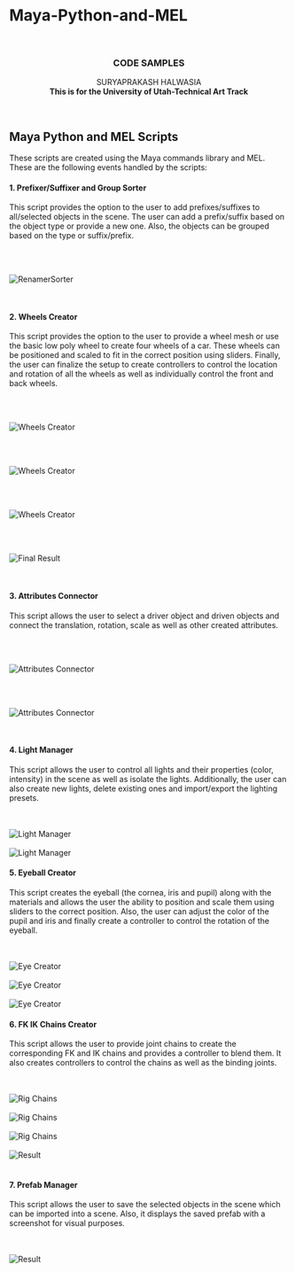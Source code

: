 # Maya-Python-and-MEL
<a name="readme-top"></a>


<!-- PROJECT LOGO -->
<br />

<h3 align="center">CODE SAMPLES</h3>

  <p align="center">
    SURYAPRAKASH HALWASIA
    <br />
    <strong>This is for the University of Utah-Technical Art Track</strong>
    <br />
    </p>



<br />



<!-- MAYA PYTHON AND MEL SCRIPTS -->
## Maya Python and MEL Scripts

These scripts are created using the Maya commands library and MEL. These are the following
events handled by the scripts:

#### 1. Prefixer/Suffixer and Group Sorter

This script provides the option to the user to add prefixes/suffixes to all/selected objects in the scene.
The user can add a prefix/suffix based on the object type or provide a new one. Also, 
the objects can be grouped based on the type or suffix/prefix.

<br />
 <br />

![RenamerSorter](https://static.wixstatic.com/media/4d9930_141c1cd25a344d818b2f1c22fafe779d~mv2.jpg/v1/fill/w_505,h_522,al_c,q_80,enc_auto/RenamerSorter_JPG.jpg)

<br />

#### 2. Wheels Creator
This script provides the option to the user to provide a wheel mesh or use the basic low poly 
wheel to create four wheels of a car. These wheels can be positioned and scaled to fit
in the correct position using sliders. Finally, the user can finalize the setup to create controllers
to control the location and rotation of all the wheels as well as individually control the front and back wheels.

<br />
 <br />

![Wheels Creator](https://static.wixstatic.com/media/4d9930_83145f7064b1490baa9318ef5ae1596b~mv2.jpg/v1/fill/w_458,h_396,al_c,q_80,enc_auto/wheelscreator_JPG.jpg)

<br />
 <br />
 

![Wheels Creator](https://static.wixstatic.com/media/4d9930_f46f29f8f2a44b7db5d4d1db75a47625~mv2.jpg/v1/fill/w_600,h_307,al_c,q_80,usm_0.66_1.00_0.01,enc_auto/4d9930_f46f29f8f2a44b7db5d4d1db75a47625~mv2.jpg)

<br />
 <br />
 
 
![Wheels Creator](https://static.wixstatic.com/media/4d9930_4b1681f582b54da98a02040fe948f171~mv2.jpg/v1/fill/w_600,h_307,al_c,q_80,usm_0.66_1.00_0.01,enc_auto/4d9930_4b1681f582b54da98a02040fe948f171~mv2.jpg)

<br />
 <br />

![Final Result](https://static.wixstatic.com/media/4d9930_d689cef9470e4b55b07766114913c81e~mv2.jpg/v1/fill/w_600,h_309,al_c,q_80,usm_0.66_1.00_0.01,enc_auto/4d9930_d689cef9470e4b55b07766114913c81e~mv2.jpg)

<br />

#### 3. Attributes Connector

This script allows the user to select a driver object and driven objects and connect the translation,
rotation, scale as well as other created attributes.

<br />
 <br />

![Attributes Connector](https://static.wixstatic.com/media/4d9930_eae259c72c384853ad66a0f4c287e041~mv2.jpg/v1/fill/w_525,h_521,al_c,q_80,enc_auto/AttributesConnector_JPG.jpg)

<br />
 <br />

![Attributes Connector](https://static.wixstatic.com/media/4d9930_fde23cb8ea784cdfa256f5a67a96ea8f~mv2.jpg/v1/fill/w_600,h_483,al_c,q_80,usm_0.66_1.00_0.01,enc_auto/4d9930_fde23cb8ea784cdfa256f5a67a96ea8f~mv2.jpg)

<br />

#### 4. Light Manager
This script allows the user to control all lights and their properties (color, intensity) in the scene as well as isolate the lights. 
Additionally, the user can also create new lights, delete existing ones and import/export the lighting
presets.

<br />
 <br />

<img src="readme-images/light.JPG" alt="Light Manager" >

<br />
 <br />

<img src="readme-images/light1.JPG" alt="Light Manager" >

<br />

#### 5. Eyeball Creator
This script creates the eyeball (the cornea, iris and pupil) along with the materials and
allows the user the ability to position and scale them using sliders to the correct position. Also,
the user can adjust the color of the pupil and iris and finally create a controller to control
the rotation of the eyeball.

<br />
 <br />

<img src="readme-images/EyeCreator3.JPG" alt="Eye Creator" >

<br />
 <br />

<img src="readme-images/EyeCreator1.JPG" alt="Eye Creator" >

<br />
 <br />

<img src="readme-images/EyeCreator2.JPG" alt="Eye Creator" >
<br />

#### 6. FK IK Chains Creator
This script allows the user to provide joint chains to create the corresponding FK and IK chains
and provides a controller to blend them. It also creates controllers to control the chains as well
as the binding joints.

<br />
 <br />

<img src="readme-images/RigChains.JPG" alt="Rig Chains" >

<br />
 <br />

<img src="readme-images/RigChains2.JPG" alt="Rig Chains" >

<br />
 <br />

<img src="readme-images/RigChains0.JPG" alt="Rig Chains" >

<br />
 <br />

<img src="readme-images/RigChains1.JPG" alt="Result" >
<br />
<br />

#### 7. Prefab Manager
This script allows the user to save the selected objects in the scene which can be imported into a scene.
Also, it displays the saved prefab with a screenshot for visual purposes.

<br />
 <br />

<img src="readme-images/PrefabManager.JPG" alt="Result" >
<br />
